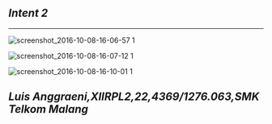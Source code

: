 ## **_Intent 2_**
***

![screenshot_2016-10-08-16-06-57 1](https://cloud.githubusercontent.com/assets/15699557/19218553/3b317224-8e27-11e6-9744-509cc4fd6dae.png)

![screenshot_2016-10-08-16-07-12 1](https://cloud.githubusercontent.com/assets/15699557/19218554/41c06906-8e27-11e6-87bd-c2cd0f8fd8b7.png)

![screenshot_2016-10-08-16-10-01 1](https://cloud.githubusercontent.com/assets/15699557/19218560/738ae3bc-8e27-11e6-8ee7-2d9498946ada.png)

## **_Luis Anggraeni,XIIRPL2,22,4369/1276.063,SMK Telkom Malang_**



